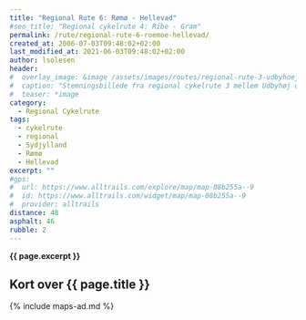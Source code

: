 ```yaml
---
title: "Regional Rute 6: Rømø - Hellevad"
#seo_title: "Regional cykelrute 4: Ribe - Gram"
permalink: /rute/regional-rute-6-roemoe-hellevad/
created_at: 2006-07-03T09:48:02+02:00
last_modified_at: 2021-06-03T09:48:02+02:00
author: lsolesen
header:
#  overlay_image: &image /assets/images/routes/regional-rute-3-udbyhoej-hornslet.jpg
#  caption: "Stemningsbillede fra regional cykelrute 3 mellem Udbyhøj og Hornslet"
#  teaser: *image
category:
  - Regional Cykelrute
tags:
  - cykelrute
  - regional
  - Sydjylland
  - Rømø
  - Hellevad
excerpt: ""
#gps:
#  url: https://www.alltrails.com/explore/map/map-08b255a--9
#  id: https://www.alltrails.com/widget/map/map-08b255a--9
#  provider: alltrails
distance: 48
asphalt: 46
rubble: 2
---
```


**{{ page.excerpt }}**

## Kort over {{ page.title }}

{% include maps-ad.md %}
